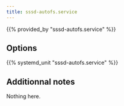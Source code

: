 ```yaml
---
title: sssd-autofs.service
---
```


{{% provided_by "sssd-autofs.service" %}}

## Options

{{% systemd_unit "sssd-autofs.service" %}}

## Additionnal notes

Nothing here.